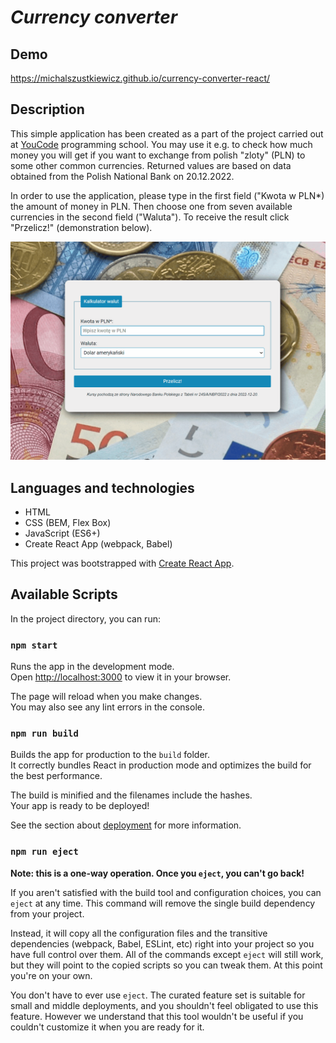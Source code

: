 # *Currency converter*

## Demo

https://michalszustkiewicz.github.io/currency-converter-react/

## Description

This simple application has been created as a part of the project carried out at [YouCode](https://youcode.pl/) programming school. You may use it e.g. to check how much money you will get if you want to exchange from polish "zloty" (PLN) to some other common currencies. Returned values are based on data obtained from the Polish National Bank on 20.12.2022.

In order to use the application, please type in the first field ("Kwota w PLN*) the amount of money in PLN. Then choose one from seven available currencies in the second field ("Waluta"). To receive the result click "Przelicz!" (demonstration below).

![action](public/images/currency.gif)

## Languages and technologies

- HTML
- CSS (BEM, Flex Box)
- JavaScript (ES6+)
- Create React App (webpack, Babel)

This project was bootstrapped with [Create React App](https://github.com/facebook/create-react-app).

## Available Scripts

In the project directory, you can run:

### `npm start`

Runs the app in the development mode.\
Open [http://localhost:3000](http://localhost:3000) to view it in your browser.

The page will reload when you make changes.\
You may also see any lint errors in the console.

### `npm run build`

Builds the app for production to the `build` folder.\
It correctly bundles React in production mode and optimizes the build for the best performance.

The build is minified and the filenames include the hashes.\
Your app is ready to be deployed!

See the section about [deployment](https://facebook.github.io/create-react-app/docs/deployment) for more information.

### `npm run eject`

**Note: this is a one-way operation. Once you `eject`, you can't go back!**

If you aren't satisfied with the build tool and configuration choices, you can `eject` at any time. This command will remove the single build dependency from your project.

Instead, it will copy all the configuration files and the transitive dependencies (webpack, Babel, ESLint, etc) right into your project so you have full control over them. All of the commands except `eject` will still work, but they will point to the copied scripts so you can tweak them. At this point you're on your own.

You don't have to ever use `eject`. The curated feature set is suitable for small and middle deployments, and you shouldn't feel obligated to use this feature. However we understand that this tool wouldn't be useful if you couldn't customize it when you are ready for it.
